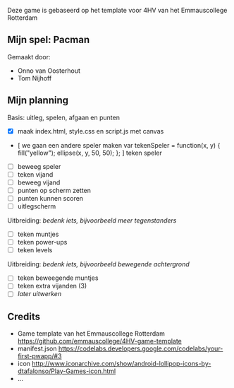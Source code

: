 Deze game is gebaseerd op het template voor 4HV van het Emmauscollege Rotterdam

## Mijn spel: Pacman
Gemaakt door:
- Onno van Oosterhout
- Tom Nijhoff

## Mijn planning

Basis: uitleg, spelen, afgaan en punten
- [x] maak index.html, style.css en script.js met canvas
- [ we gaan een andere speler maken var tekenSpeler = function(x, y) {
  fill("yellow");
  ellipse(x, y, 50, 50);
};
 ] teken speler
- [ ] beweeg speler
- [ ] teken vijand
- [ ] beweeg vijand
- [ ] punten op scherm zetten
- [ ] punten kunnen scoren
- [ ] uitlegscherm

Uitbreiding: *bedenk iets, bijvoorbeeld meer tegenstanders*
- [ ]  teken muntjes
- [ ]  teken power-ups
- [ ]  teken  levels

Uitbreiding: *bedenk iets, bijvoorbeeld bewegende achtergrond*
- [ ]  teken beweegende muntjes
- [ ]  teken extra vijanden (3)
- [ ] *later uitwerken*

## Credits
- Game template van het Emmauscollege Rotterdam https://github.com/emmauscollege/4HV-game-template
- manifest.json https://codelabs.developers.google.com/codelabs/your-first-pwapp/#3
- icon http://www.iconarchive.com/show/android-lollipop-icons-by-dtafalonso/Play-Games-icon.html
- ...
